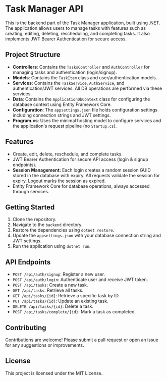 # Task Manager API

This is the backend part of the Task Manager application, built using .NET. The application allows users to manage tasks with features such as creating, editing, deleting, rescheduling, and completing tasks. It also implements JWT Bearer Authentication for secure access.

## Project Structure

- **Controllers**: Contains the `TasksController` and `AuthController` for managing tasks and authentication (login/signup).
- **Models**: Contains the `TaskItem` class and user/authentication models.
- **Services**: Contains the `TaskService`, `AuthService`, and authentication/JWT services. All DB operations are performed via these services.
- **Data**: Contains the `ApplicationDbContext` class for configuring the database context using Entity Framework Core.
- **Configuration**: The `appsettings.json` file holds configuration settings including connection strings and JWT settings.
- **Program.cs**: Uses the minimal hosting model to configure services and the application's request pipeline (no `Startup.cs`).

## Features

- Create, edit, delete, reschedule, and complete tasks.
- JWT Bearer Authentication for secure API access (login & signup endpoints).
- **Session Management:** Each login creates a random session GUID stored in the database with expiry. All requests validate the session for expiry. Logout marks the session as expired.
- Entity Framework Core for database operations, always accessed through services.

## Getting Started

1. Clone the repository.
2. Navigate to the `backend` directory.
3. Restore the dependencies using `dotnet restore`.
4. Update the `appsettings.json` with your database connection string and JWT settings.
5. Run the application using `dotnet run`.

## API Endpoints

- `POST /api/auth/signup`: Register a new user.
- `POST /api/auth/login`: Authenticate user and receive JWT token.
- `POST /api/tasks`: Create a new task.
- `GET /api/tasks`: Retrieve all tasks.
- `GET /api/tasks/{id}`: Retrieve a specific task by ID.
- `PUT /api/tasks/{id}`: Update an existing task.
- `DELETE /api/tasks/{id}`: Delete a task.
- `POST /api/tasks/complete/{id}`: Mark a task as completed.

## Contributing

Contributions are welcome! Please submit a pull request or open an issue for any suggestions or improvements.

## License

This project is licensed under the MIT License.